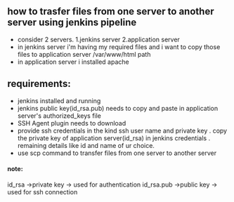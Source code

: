 ## how to trasfer files from one server to another server using jenkins pipeline
- consider 2 servers. 1.jenkins server 2.application server
- in jenkins server i'm having my required files and i want to copy those files to application server /var/www/html path
- in application server i installed apache
## requirements:
- jenkins installed and running
- jenkins public key(id_rsa.pub) needs to copy and paste in application server's authorized_keys file
- SSH Agent plugin needs to download
- provide ssh credentials in the kind ssh user name and private key . copy the private key of application server(id_rsa) in jenkins credentials . remaining details like  id and name of ur choice.
- use scp command to transfer files from one server to another server
#### note:
id_rsa       ->private key -> used for authentication
id_rsa.pub   ->public key  -> used for ssh connection